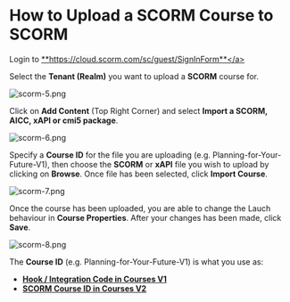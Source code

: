 # How to Upload a SCORM Course to SCORM

Login to <a href="https://cloud.scorm.com/sc/guest/SignInForm" target="_blank">**https://cloud.scorm.com/sc/guest/SignInForm**</a>

Select the **Tenant (Realm)** you want to upload a **SCORM** course for.

![scorm-5.png](https://e02.insite.com/files/sites/global/upload-scorm-course/scorm-5.png)

Click on **Add Content** (Top Right Corner) and select **Import a SCORM, AICC, xAPI or cmi5 package**.

![scorm-6.png](https://e02.insite.com/files/sites/global/upload-scorm-course/scorm-6.png)

Specify a **Course ID** for the file you are uploading (e.g. Planning-for-Your-Future-V1), then choose the **SCORM** or **xAPI** file you wish to upload by clicking on **Browse**. Once file has been selected, click **Import Course**.

![scorm-7.png](https://e02.insite.com/files/sites/global/upload-scorm-course/scorm-7.png)

Once the course has been uploaded, you are able to change the Lauch behaviour in **Course Properties**. After your changes has been made, click **Save**.

![scorm-8.png](https://e02.insite.com/files/sites/global/upload-scorm-course/scorm-8.png)

The **Course ID** (e.g. Planning-for-Your-Future-V1) is what you use as: 
* <a href="https://e02.insite.com/help/portal/global-admins/adding-scorm-course/adding-scorm-course-to-courses-v1" target="_blank">**Hook / Integration Code in Courses V1**</a>
* <a href="https://e02.insite.com/help/portal/global-admins/adding-scorm-course/adding-scorm-courses" target="_blank"> **SCORM Course ID in Courses V2**</a>
